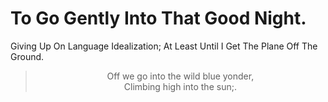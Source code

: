 # To Go Gently Into That Good Night.


Giving Up On Language Idealization; At Least Until I Get The Plane Off The Ground.

<!--more-->

>	<center> Off we go into the wild blue yonder, </br>
> Climbing high into the sun;.</center>


